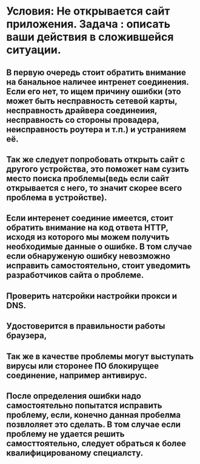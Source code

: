 # Условия: Не открывается сайт приложения. Задача : описать ваши действия в сложившейся ситуации.
## В первую очередь стоит обратить внимание на банальное наличее интренет соединения. Если его нет, то ищем причину ошибки (это может быть несправность сетевой карты, несправность драйвера соединеиия, несправность со стороны провадера, неисправность роутера и т.п.) и устранияем её.
## Так же следует попробовать открыть сайт с другого устройства, это поможет нам сузить место поиска проблемы(ведь если сайт открывается с него, то значит скорее всего проблема в устройстве).
## Если интеренет соединие имеется, стоит обратить внимание на код ответа HTTP, исходя из которого мы можем получить необходимые данные о ошибке. В том случае если обнаруженую ошибку невозможно исправить самостоятельно, стоит уведомить разработчиков сайта о проблеме.
## Проверить натсройки настройки прокси и DNS.
## Удостоверится в правильности работы браузера, 
## Так же в качестве проблемы могут выступать вирусы или сторонее ПО блокирущее соединение, например антивирус. 
## После определения ошибки надо самостоятельно попытатся исправить проблему, если, конечно данная пробелма позвлоляет это сделать. В том случае если проблему не удается решить самосттоятельно, следует обраться к более квалифицированому специалсту.

